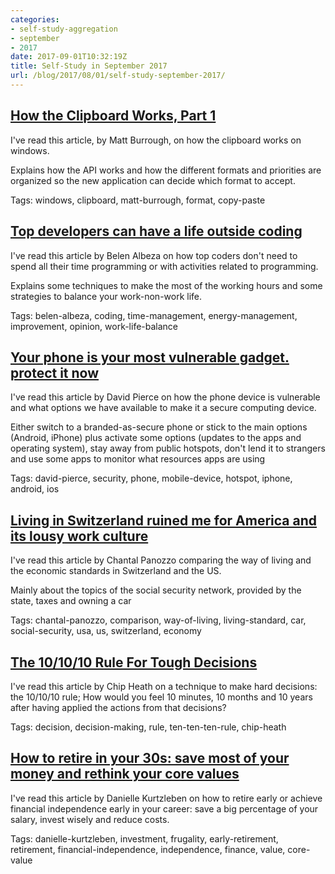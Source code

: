 ```yaml
---
categories:
- self-study-aggregation
- september
- 2017
date: 2017-09-01T10:32:19Z
title: Self-Study in September 2017 
url: /blog/2017/08/01/self-study-september-2017/
---
```


## [How the Clipboard Works, Part 1](https://blogs.msdn.microsoft.com/ntdebugging/2012/03/16/how-the-clipboard-works-part-1/)

I've read this article, by Matt Burrough, on how the clipboard works on windows.

Explains how the API works and how the different formats and priorities are organized so the new application can decide which format to accept.

Tags: windows, clipboard, matt-burrough, format, copy-paste

## [Top developers can have a life outside coding](https://belenalbeza.com/top-developers-can-have-a-life-outside-coding/)

I've read this article by Belen Albeza on how top coders don't need to spend all their time programming or with activities related to programming.

Explains some techniques to make the most of the working hours and some strategies to balance your work-non-work life.

Tags: belen-albeza, coding, time-management, energy-management, improvement, opinion, work-life-balance

## [Your phone is your most vulnerable gadget. protect it now](https://www.wired.com/story/your-phone-is-your-most-vulnerable-gadget-protect-it-now/)

I've read this article by David Pierce on how the phone device is vulnerable and what options we have available to make it a secure computing device.

Either switch to a branded-as-secure phone or stick to the main options (Android, iPhone) plus activate some options (updates to the apps and operating system), stay away from public hotspots, don't lend it to strangers and use some apps to monitor what resources apps are using

Tags: david-pierce, security, phone, mobile-device, hotspot, iphone, android, ios

## [Living in Switzerland ruined me for America and its lousy work culture](https://getpocket.com/explore/item/living-in-switzerland-ruined-me-for-america-and-its-lousy-work-culture-987981365)

I've read this article by Chantal Panozzo comparing the way of living and the economic standards in Switzerland and the US.

Mainly about the topics of the social security network, provided by the state, taxes and owning a car

Tags: chantal-panozzo, comparison, way-of-living, living-standard, car, social-security, usa, us, switzerland, economy

## [The 10/10/10 Rule For Tough Decisions](https://getpocket.com/explore/item/the-10-10-10-rule-for-tough-decisions-327321877)

I've read this article by Chip Heath on a technique to make hard decisions: the 10/10/10 rule; How would you feel 10 minutes, 10 months and 10 years after having applied the actions from that decisions?

Tags: decision, decision-making, rule, ten-ten-ten-rule, chip-heath

## [How to retire in your 30s: save most of your money and rethink your core values](https://getpocket.com/explore/item/how-to-retire-in-your-30s-save-most-of-your-money-and-rethink-your-core-values-912524855)

I've read this article by Danielle Kurtzleben on how to retire early or achieve financial independence early in your career: save a big percentage of your salary, invest wisely and reduce costs.

Tags: danielle-kurtzleben, investment, frugality, early-retirement, retirement, financial-independence, independence, finance, value, core-value


